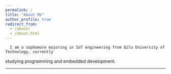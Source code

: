 ```yaml
---
permalink: /
title: "About Me"
author_profile: true
redirect_from: 
  - /about/
  - /about.html
---  
```


      I am a sophomore majoring in IoT engineering from Qilu University of Technology, currently
  studying programming and embedded development.


--- 
